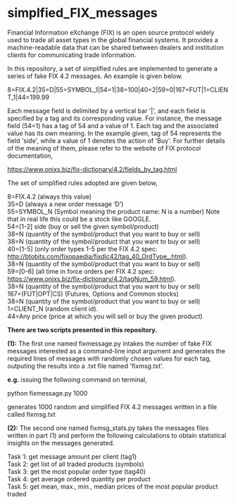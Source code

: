 # simplfied_FIX_messages
Financial Information eXchange (FIX) is an open source protocol widely used to trade all asset types in the global financial systems. It provides a machine-readable data that can be shared between dealers and institution clients for communicating trade information. 

In this repository, a set of simplified rules are implemented to generate a series of fake FIX 4.2 messages. An example is given below.

8=FIX.4.2|35=D|55=SYMBOL_1|54=1|38=100|40=2|59=0|167=FUT|1=CLIENT_1|44=199.99 

Each message field is delimited by a vertical bar '|', and each field is specified by a tag and its corresponding value. For instance, the message field (54=1) has a tag of 54 and a value of 1. Each tag and the associated value has its own meaning. In the example given, tag of 54 represents the field 'side', while a value of 1 denotes the action of 'Buy'. For further details of the meaning of them, please refer to the website of FIX protocol documentation,

https://www.onixs.biz/fix-dictionary/4.2/fields_by_tag.html

The set of simplified rules adopted are given below,

8=FIX.4.2 (always this value) <br />
35=D (always a new order message ‘D’) <br />
55=SYMBOL_N (Symbol meaning the product name: N is a number) Note that in real life this could be a stock like GOOGLE. <br />
54=[1-2] side (buy or sell the given symbol/product) <br />
38=N (quantity of the symbol/product that you want to buy or sell) <br />
38=N (quantity of the symbol/product that you want to buy or sell) <br />
40=[1-5] (only order types 1-5 per the FIX 4.2 spec: http://btobits.com/fixopaedia/fixdic42/tag_40_OrdType_.html). <br />
38=N (quantity of the symbol/product that you want to buy or sell)  <br />
59=[0-6] (all time in force orders per FIX 4.2 spec: https://www.onixs.biz/fix-dictionary/4.2/tagNum_59.html). <br />
38=N (quantity of the symbol/product that you want to buy or sell)  <br />
167=(FUT|OPT|CS) (Futures, Options and Common stocks)  <br />
38=N (quantity of the symbol/product that you want to buy or sell) <br />
1=CLIENT_N (random client id). <br />
44=Any price (price at which you will sell or buy the given product)   <br />


**There are two scripts presented in this repository.**

**(1):** The first one named fixmessage.py intakes the number of fake FIX messages interested as a command-line input argument and generates the required lines of messages with randomly chosen values for each tag, outputing the results into a .txt file named 'fixmsg.txt'.

**e.g.** issuing the follwoing command on terminal,

python fixmessage.py 1000

generates 1000 random and simplified FIX 4.2 messages written in a file called fixmsg.txt


**(2):** The second one named fixmsg_stats.py takes the messages files written in part (1) and perform the following calculations to obtain statistical insights on the messages generated. 

Task 1: get message amount per client (tag1) <br />
Task 2: get list of all traded products (symbols) <br />
Task 3: get the most popular order type (tag40) <br />
Task 4: get average ordered quantity per product <br />
Task 5: get mean, max., min., median prices of the most popular product traded







